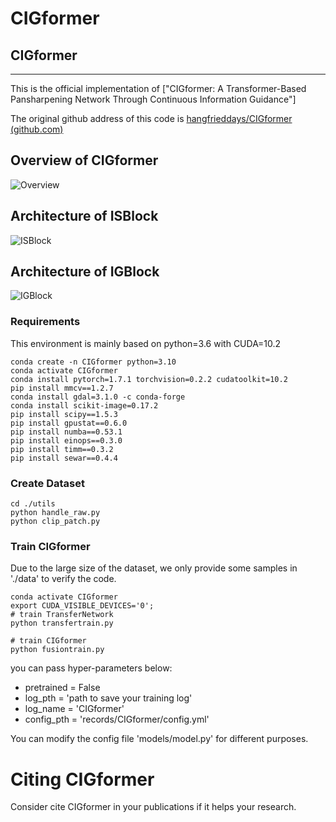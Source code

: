 # CIGformer

## CIGformer

---

This is the official implementation of ["CIGformer: A Transformer-Based Pansharpening Network Through Continuous Information Guidance"]

The original github address of this code is [hangfrieddays/CIGformer (github.com)](https://github.com/hangfrieddays/CIGformer)



## Overview of CIGformer

![Overview](https://github.com/Xidian-AIGroup190726/CIGformer/assets/93434330/ca86fce5-fd36-4658-b125-977c1a4fb17d)

## Architecture of ISBlock

![ISBlock](https://github.com/Xidian-AIGroup190726/CIGformer/assets/93434330/ca5cc2df-3133-44c4-8ac8-1af0401b13ca)

## Architecture of IGBlock

![IGBlock](https://github.com/Xidian-AIGroup190726/CIGformer/assets/93434330/3b5e4175-685a-47f6-98cb-3d16e209a989)

### Requirements

This environment is mainly based on python=3.6 with CUDA=10.2

```shell
conda create -n CIGformer python=3.10
conda activate CIGformer
conda install pytorch=1.7.1 torchvision=0.2.2 cudatoolkit=10.2
pip install mmcv==1.2.7
conda install gdal=3.1.0 -c conda-forge
conda install scikit-image=0.17.2
pip install scipy==1.5.3
pip install gpustat==0.6.0
pip install numba==0.53.1 
pip install einops==0.3.0 
pip install timm==0.3.2
pip install sewar==0.4.4
```

### Create Dataset

```shell
cd ./utils
python handle_raw.py
python clip_patch.py
```

### Train CIGformer

Due to the large size of the dataset, we only provide some samples in './data' to verify the code.

```shell
conda activate CIGformer
export CUDA_VISIBLE_DEVICES='0';
# train TransferNetwork
python transfertrain.py

# train CIGformer
python fusiontrain.py
```

you can pass hyper-parameters below:

* pretrained = False
* log_pth = 'path to save your training log'
* log_name = 'CIGformer'
* config_pth = 'records/CIGformer/config.yml'



You can modify the config file 'models/model.py' for different purposes.

# Citing CIGformer

Consider cite CIGformer in your publications if it helps your research.
